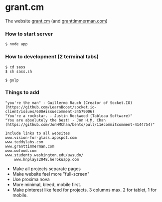 grant.cm
==================

The website [grant.cm](http://grant.cm) (and [granttimmerman.com](http://granttimmerman.com))

### How to start server
```
$ node app
```

### How to development (2 terminal tabs)
```
$ cd sass
$ sh sass.sh

$ gulp
```

### Things to add

	"you're the man" - Guillermo Rauch (Creator of Socket.IO) (https://github.com/LearnBoost/socket.io-client/issues/600#issuecomment-34579006)
	"You're a rockstar. - Justin Rockwood (Tableau Software)"
	"You are absolutely the best! - Jon H.M. Chan (https://github.com/JonHMChan/bento/pull/11#commitcomment-4144754)"

	Include links to all websites
	www.vision-for-glass.appspot.com
	www.teddylabs.com
	www.granttimmerman.com
	www.uwfood.com
	www.students.washington.edu/uwsudo/
        www.hnplays2048.herokuapp.com

- Make all projects separate pages
- Make website feel more "full-screen"
- Use proxima nova
- More minimal, bleed, mobile first.
- Make pinterest like feed for projects. 3 columns max. 2 for tablet, 1 for mobile.
